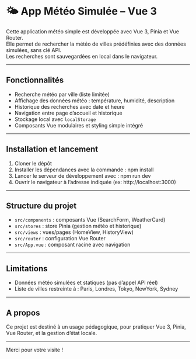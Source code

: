 # 🌤️ App Météo Simulée – Vue 3

Cette application météo simple est développée avec Vue 3, Pinia et Vue Router.  
Elle permet de rechercher la météo de villes prédéfinies avec des données simulées, sans clé API.  
Les recherches sont sauvegardées en local dans le navigateur.

---

## Fonctionnalités

- Recherche météo par ville (liste limitée)  
- Affichage des données météo : température, humidité, description  
- Historique des recherches avec date et heure  
- Navigation entre page d’accueil et historique  
- Stockage local avec `localStorage`  
- Composants Vue modulaires et styling simple intégré

---

## Installation et lancement

1. Cloner le dépôt  
2. Installer les dépendances avec la commande : npm install  
3. Lancer le serveur de développement avec : npm run dev  
4. Ouvrir le navigateur à l’adresse indiquée (ex: http://localhost:3000)

---

## Structure du projet

- `src/components` : composants Vue (SearchForm, WeatherCard)  
- `src/stores` : store Pinia (gestion météo et historique)  
- `src/views` : vues/pages (HomeView, HistoryView)  
- `src/router` : configuration Vue Router  
- `src/App.vue` : composant racine avec navigation  

---

## Limitations

- Données météo simulées et statiques (pas d’appel API réel)  
- Liste de villes restreinte à : Paris, Londres, Tokyo, NewYork, Sydney

---

## A propos

Ce projet est destiné à un usage pédagogique, pour pratiquer Vue 3, Pinia, Vue Router, et la gestion d’état locale.

---

Merci pour votre visite !
